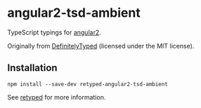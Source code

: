# angular2-tsd-ambient

TypeScript typings for [angular2](http://angular.io/).

Originally from [DefinitelyTyped](https://github.com/DefinitelyTyped/DefinitelyTyped) (licensed under the MIT license).

## Installation

```
npm install --save-dev retyped-angular2-tsd-ambient
```

See [retyped](https://github.com/retyped/retyped) for more information.